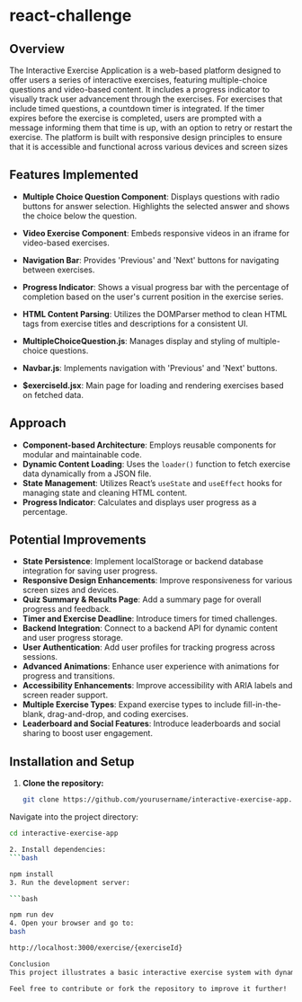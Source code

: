 # react-challenge

## Overview
The Interactive Exercise Application is a web-based platform designed to offer users a series of interactive exercises, featuring multiple-choice questions and video-based content. It includes a progress indicator to visually track user advancement through the exercises.  For exercises that include timed questions, a countdown timer is integrated. If the timer expires before the exercise is completed, users are prompted with a message informing them that time is up, with an option to retry or restart the exercise. The platform is built with responsive design principles to ensure that it is accessible and functional across various devices and screen sizes

## Features Implemented
- **Multiple Choice Question Component**: Displays questions with radio buttons for answer selection. Highlights the selected answer and shows the choice below the question.
- **Video Exercise Component**: Embeds responsive videos in an iframe for video-based exercises.
- **Navigation Bar**: Provides 'Previous' and 'Next' buttons for navigating between exercises.
- **Progress Indicator**: Shows a visual progress bar with the percentage of completion based on the user's current position in the exercise series.
- **HTML Content Parsing**: Utilizes the DOMParser method to clean HTML tags from exercise titles and descriptions for a consistent UI.



- **MultipleChoiceQuestion.js**: Manages display and styling of multiple-choice questions.
- **Navbar.js**: Implements navigation with 'Previous' and 'Next' buttons.
- **$exerciseId.jsx**: Main page for loading and rendering exercises based on fetched data.

## Approach
- **Component-based Architecture**: Employs reusable components for modular and maintainable code.
- **Dynamic Content Loading**: Uses the `loader()` function to fetch exercise data dynamically from a JSON file.
- **State Management**: Utilizes React’s `useState` and `useEffect` hooks for managing state and cleaning HTML content.
- **Progress Indicator**: Calculates and displays user progress as a percentage.

## Potential Improvements
- **State Persistence**: Implement localStorage or backend database integration for saving user progress.
- **Responsive Design Enhancements**: Improve responsiveness for various screen sizes and devices.
- **Quiz Summary & Results Page**: Add a summary page for overall progress and feedback.
- **Timer and Exercise Deadline**: Introduce timers for timed challenges.
- **Backend Integration**: Connect to a backend API for dynamic content and user progress storage.
- **User Authentication**: Add user profiles for tracking progress across sessions.
- **Advanced Animations**: Enhance user experience with animations for progress and transitions.
- **Accessibility Enhancements**: Improve accessibility with ARIA labels and screen reader support.
- **Multiple Exercise Types**: Expand exercise types to include fill-in-the-blank, drag-and-drop, and coding exercises.
- **Leaderboard and Social Features**: Introduce leaderboards and social sharing to boost user engagement.

## Installation and Setup

1. **Clone the repository:**
   ```bash
   git clone https://github.com/yourusername/interactive-exercise-app.git

Navigate into the project directory:
```bash
cd interactive-exercise-app

2. Install dependencies:
```bash

npm install
3. Run the development server:

```bash

npm run dev
4. Open your browser and go to:
bash

http://localhost:3000/exercise/{exerciseId}

Conclusion
This project illustrates a basic interactive exercise system with dynamic content rendering and progress tracking. Future enhancements could offer a more engaging and comprehensive user experience.

Feel free to contribute or fork the repository to improve it further!
